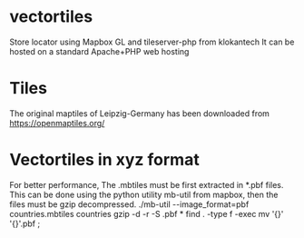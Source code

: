 # vectortiles
Store locator using Mapbox GL and tileserver-php from klokantech
It can be hosted on a standard Apache+PHP web hosting

# Tiles
The original maptiles of Leipzig-Germany has been downloaded from https://openmaptiles.org/

# Vectortiles in xyz format
For better performance, The .mbtiles must be first extracted in *.pbf files. This can be done using the python utility mb-util from mapbox, then the files must be gzip decompressed.
./mb-util --image_format=pbf countries.mbtiles countries
gzip -d -r -S .pbf *
find . -type f -exec mv '{}' '{}'.pbf \;
